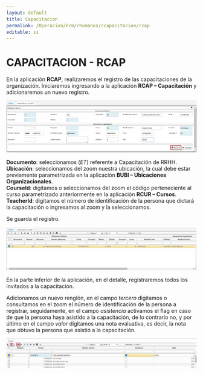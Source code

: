 ```yaml
---
layout: default
title: Capacitacion
permalink: /Operacion/hrm/rhumanos/rcapacitacion/rcap
editable: si
---
```


# CAPACITACION - RCAP


En la aplicación **RCAP**, realizaremos el registro de las capacitaciones de la organización. Iniciaremos ingresando a la aplicación **RCAP – Capacitación** y adicionaremos un nuevo registro.


![](rcap1.png)


**Documento**: seleccionamos (_ET_) referente a Capacitación de RRHH.  
**Ubicación**: seleccionamos del zoom nuestra ubicación, la cual debe estar previamente parametrizada en la aplicación **BUBI – Ubicaciones Organizacionales**.  
**CourseId**: digitamos o seleccionamos del zoom el código perteneciente al curso parametrizado anteriormente en la aplicación **RCUR – Cursos**.  
**TeacherId**: digitamos el número de identificación de la persona que dictará la capacitación o ingresamos al zoom y la seleccionamos.  

Se guarda el registro.  


![](rcap3.png)  


En la parte inferior de la aplicación, en el detalle, registraremos todos los invitados a la capacitación.  

Adicionamos un nuevo renglón, en el campo _tercero_ digitamos o consultamos en el zoom el número de identificación de la persona a registrar, seguidamente, en el campo _asistencia_ activamos el flag en caso de que la persona haya asistido a la capacitación, de lo contrario no, y por último en el campo _valor_ digitamos una nota evaluativa, es decir, la nota que obtuvo la persona que asistió a la capacitación.  



![](rcap2.png)






